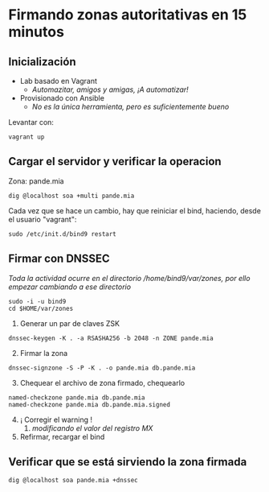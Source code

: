# Firmando zonas autoritativas en 15 minutos

## Inicialización 

- Lab basado en Vagrant
  - *Automazitar, amigos y amigas, ¡A automatizar!*
- Provisionado con Ansible
  - *No es la única herramienta, pero es suficientemente bueno*

Levantar con:

```
vagrant up
```

## Cargar el servidor y verificar la operacion

Zona: pande.mia

```shell
dig @localhost soa +multi pande.mia
```

Cada vez que se hace un cambio, hay que reiniciar el bind, haciendo, desde el usuario "vagrant":

```
sudo /etc/init.d/bind9 restart
```



## Firmar con DNSSEC

*Toda la actividad ocurre en el directorio /home/bind9/var/zones, por ello empezar cambiando a ese directorio*

```shell
sudo -i -u bind9
cd $HOME/var/zones
```



1. Generar un par de claves ZSK

```
dnssec-keygen -K . -a RSASHA256 -b 2048 -n ZONE pande.mia
```

2. Firmar la zona 

```
dnssec-signzone -S -P -K . -o pande.mia db.pande.mia
```

3. Chequear el archivo de zona firmado, chequearlo

```
named-checkzone pande.mia db.pande.mia
named-checkzone pande.mia db.pande.mia.signed
```

4. ¡ Corregir el warning !
   1. *modificando el valor del registro MX*
5. Refirmar, recargar el bind



## Verificar que se está sirviendo la zona firmada



```shell
dig @localhost soa pande.mia +dnssec
```

